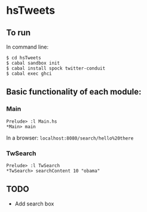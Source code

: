 # hsTweets

## To run

In command line:

```
$ cd hsTweets
$ cabal sandbox init
$ cabal install spock twitter-conduit
$ cabal exec ghci
```

## Basic functionality of each module:

### Main

```
Prelude> :l Main.hs
*Main> main
```

In a browser:
`localhost:8080/search/hello%20there`

### TwSearch

```
Prelude> :l TwSearch
*TwSearch> searchContent 10 "obama"
```

## TODO

- Add search box
